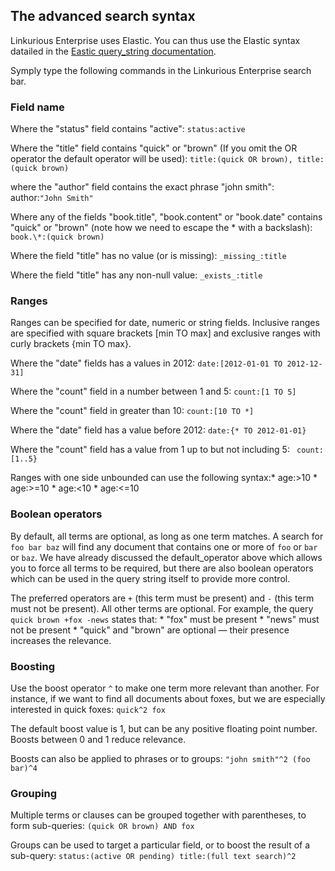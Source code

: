 ## The advanced search syntax

Linkurious Enterprise uses Elastic. You can thus use the Elastic syntax datailed in the [Eastic query_string documentation](http://www.elasticsearch.org/guide/en/elasticsearch/reference/current/query-dsl-query-string-query.html#query-string-syntax).

Symply type the following commands in the Linkurious Enterprise search bar.

### Field name

Where the "status" field contains "active": ```status:active```

Where the "title" field contains "quick" or "brown" (If you omit the OR operator the default operator will be used): ```title:(quick OR brown), title:(quick brown)```

where the "author" field contains the exact phrase "john smith": author:```"John Smith"```

Where any of the fields "book.title", "book.content" or "book.date" contains "quick" or "brown" (note how we need to escape the \* with a backslash): ```book.\*:(quick brown)```

Where the field "title" has no value (or is missing): ```_missing_:title```

Where the field "title" has any non-null value: ```_exists_:title```

### Ranges

Ranges can be specified for date, numeric or string fields. Inclusive ranges are specified with square brackets [min TO max] and exclusive ranges with curly brackets {min TO max}.

Where the "date" fields has a values in 2012: ```date:[2012-01-01 TO 2012-12-31]```


Where the "count" field in a number between 1 and 5: ```count:[1 TO 5]```

Where the "count" field in greater than 10: ```count:[10 TO *]```

Where the "date" field has a value before 2012: ```date:{* TO 2012-01-01}```

Where the "count" field has a value from 1 up to but not including 5: ```
count:[1..5}```

Ranges with one side unbounded can use the following syntax:* age:>10 * age:>=10 * age:<10 * age:<=10


### Boolean operators

By default, all terms are optional, as long as one term matches. A search for ```foo bar baz``` will find any document that contains one or more of ```foo``` or ```bar``` or ```baz```. We have already discussed the default_operator above which allows you to force all terms to be required, but there are also boolean operators which can be used in the query string itself to provide more control.

The preferred operators are ```+``` (this term must be present) and ```-``` (this term must not be present). All other terms are optional. For example, the query ```quick brown +fox -news``` states that: * "fox" must be present * "news" must not be present * "quick" and "brown" are optional — their presence increases the relevance.

### Boosting

Use the boost operator ```^``` to make one term more relevant than another. For instance, if we want to find all documents about foxes, but we are especially interested in quick foxes: ```quick^2 fox```

The default boost value is 1, but can be any positive floating point number. Boosts between 0 and 1 reduce relevance.

Boosts can also be applied to phrases or to groups: ```"john smith"^2 (foo bar)^4```

### Grouping

Multiple terms or clauses can be grouped together with parentheses, to form sub-queries: ```(quick OR brown) AND fox```

Groups can be used to target a particular field, or to boost the result of a sub-query: ```status:(active OR pending) title:(full text search)^2```
